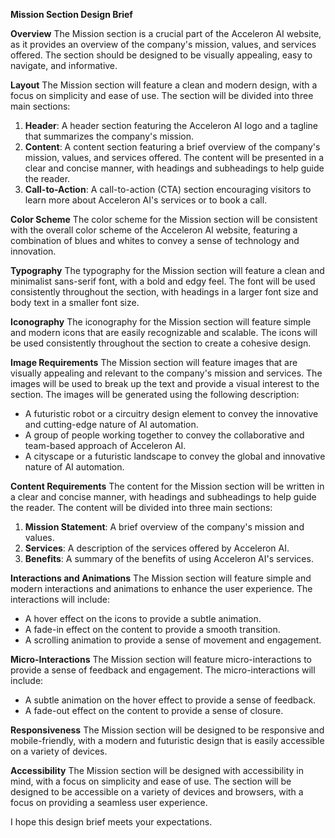 **Mission Section Design Brief**

**Overview**
The Mission section is a crucial part of the Acceleron AI website, as it provides an overview of the company's mission, values, and services offered. The section should be designed to be visually appealing, easy to navigate, and informative.

**Layout**
The Mission section will feature a clean and modern design, with a focus on simplicity and ease of use. The section will be divided into three main sections:

1. **Header**: A header section featuring the Acceleron AI logo and a tagline that summarizes the company's mission.
2. **Content**: A content section featuring a brief overview of the company's mission, values, and services offered. The content will be presented in a clear and concise manner, with headings and subheadings to help guide the reader.
3. **Call-to-Action**: A call-to-action (CTA) section encouraging visitors to learn more about Acceleron AI's services or to book a call.

**Color Scheme**
The color scheme for the Mission section will be consistent with the overall color scheme of the Acceleron AI website, featuring a combination of blues and whites to convey a sense of technology and innovation.

**Typography**
The typography for the Mission section will feature a clean and minimalist sans-serif font, with a bold and edgy feel. The font will be used consistently throughout the section, with headings in a larger font size and body text in a smaller font size.

**Iconography**
The iconography for the Mission section will feature simple and modern icons that are easily recognizable and scalable. The icons will be used consistently throughout the section to create a cohesive design.

**Image Requirements**
The Mission section will feature images that are visually appealing and relevant to the company's mission and services. The images will be used to break up the text and provide a visual interest to the section. The images will be generated using the following description:

* A futuristic robot or a circuitry design element to convey the innovative and cutting-edge nature of AI automation.
* A group of people working together to convey the collaborative and team-based approach of Acceleron AI.
* A cityscape or a futuristic landscape to convey the global and innovative nature of AI automation.

**Content Requirements**
The content for the Mission section will be written in a clear and concise manner, with headings and subheadings to help guide the reader. The content will be divided into three main sections:

1. **Mission Statement**: A brief overview of the company's mission and values.
2. **Services**: A description of the services offered by Acceleron AI.
3. **Benefits**: A summary of the benefits of using Acceleron AI's services.

**Interactions and Animations**
The Mission section will feature simple and modern interactions and animations to enhance the user experience. The interactions will include:

* A hover effect on the icons to provide a subtle animation.
* A fade-in effect on the content to provide a smooth transition.
* A scrolling animation to provide a sense of movement and engagement.

**Micro-Interactions**
The Mission section will feature micro-interactions to provide a sense of feedback and engagement. The micro-interactions will include:

* A subtle animation on the hover effect to provide a sense of feedback.
* A fade-out effect on the content to provide a sense of closure.

**Responsiveness**
The Mission section will be designed to be responsive and mobile-friendly, with a modern and futuristic design that is easily accessible on a variety of devices.

**Accessibility**
The Mission section will be designed with accessibility in mind, with a focus on simplicity and ease of use. The section will be designed to be accessible on a variety of devices and browsers, with a focus on providing a seamless user experience.

I hope this design brief meets your expectations.